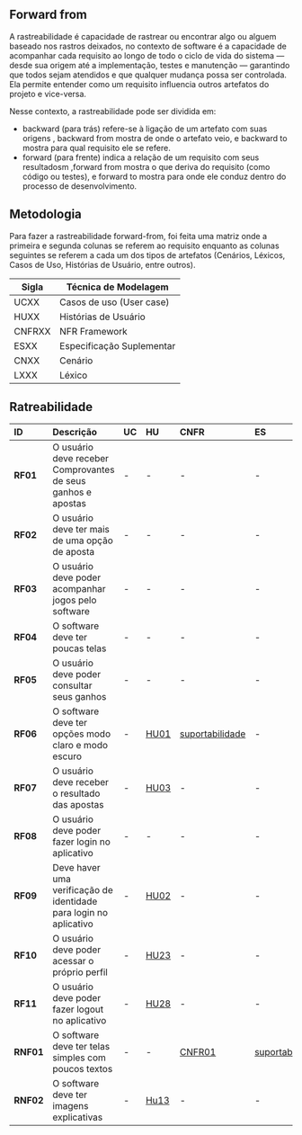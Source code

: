 ## Forward from 

A rastreabilidade é capacidade de rastrear ou encontrar algo ou alguem baseado nos rastros deixados, no contexto de software é a capacidade de acompanhar cada requisito ao longo de todo o ciclo de vida do sistema — desde sua origem até a implementação, testes e manutenção — garantindo que todos sejam atendidos e que qualquer mudança possa ser controlada. Ela permite entender como um requisito influencia outros artefatos do projeto e vice-versa.


 Nesse contexto, a rastreabilidade  pode ser dividida em:
 
 - backward (para trás) refere-se à ligação de um artefato com suas origens , backward from mostra de onde o artefato veio, e backward to mostra para qual requisito ele se refere. 
 - forward (para frente) indica a relação de um requisito com seus resultadosm ,forward from mostra o que deriva do requisito (como código ou testes), e forward to mostra para onde ele conduz dentro do processo de desenvolvimento.

 ## Metodologia 

 Para fazer a rastreabilidade forward-from, foi feita uma matriz onde a primeira e segunda colunas se referem ao requisito enquanto as colunas seguintes se referem a cada um dos tipos de artefatos (Cenários, Léxicos, Casos de Uso, Histórias de Usuário, entre outros).

 | Sigla  |          Técnica de Modelagem       |                      
| ---- | --------------------------------- | 
| UCXX | Casos de uso (User case) |
| HUXX   | Histórias de Usuário |
| CNFRXX | NFR Framework |
| ESXX | Especificação Suplementar |
| CNXX | Cenário |
| LXXX | Léxico |

## Ratreabilidade

| ID | Descrição | UC | HU | CNFR | ES | CN | L |
|:---|:---|:---|:---|:---|:---|:---|:---|
| **RF01** | O usuário deve receber Comprovantes de seus ganhos e apostas | - | - | - | - | - |  - |
| **RF02** | O usuário deve ter mais de uma opção de aposta | - | -| - | - | [CN03](../Modelagem/Cenários.md)| - | 
| **RF03** | O usuário deve poder acompanhar jogos pelo software | - | - | - | - | - |  - |
| **RF04** | O software deve ter poucas telas | - | - | - | - | - |  - |
| **RF05** | O usuário deve poder consultar seus ganhos | - | - | - | - | - |  - |
| **RF06** | O software deve ter opções modo claro e modo escuro | - | [HU01](../Modelagem/Ágil/História%20de%20usuário.md) | [suportabilidade](../Modelagem/Especificação%20Suplementar.md) | - | - |  - |
| **RF07** | O usuário deve receber o resultado das apostas |  - | [HU03](../Modelagem/Ágil/História%20de%20usuário.md) | - | - | - |  - |
| **RF08** | O usuário deve poder fazer login no aplicativo | - | - | - | - | - |  - |
| **RF09** | Deve haver uma verificação de identidade para login no aplicativo | - | [HU02](../Modelagem/Ágil/História%20de%20usuário.md) | - | - | - |  - |
| **RF10** | O usuário deve poder acessar o próprio perfil |  - | [HU23](../Modelagem/Ágil/História%20de%20usuário.md) | - | - | - |  - |
| **RF11** | O usuário deve poder fazer logout no aplicativo | - | [HU28](../Modelagem/Ágil/História%20de%20usuário.md) | - | - | - |  - |
| **RNF01** | O software deve ter telas simples com poucos textos |- | - | [CNFR01](../Modelagem/Ágil/NFR.md) | [suportabilidade](../Modelagem/Especificação%20Suplementar.md)  | - |  - |
| **RNF02** | O software deve ter imagens explicativas |- | [Hu13](../Modelagem/Ágil/História%20de%20usuário.md)| - | - | [CN02](../Modelagem/Cenários.md) |  - |